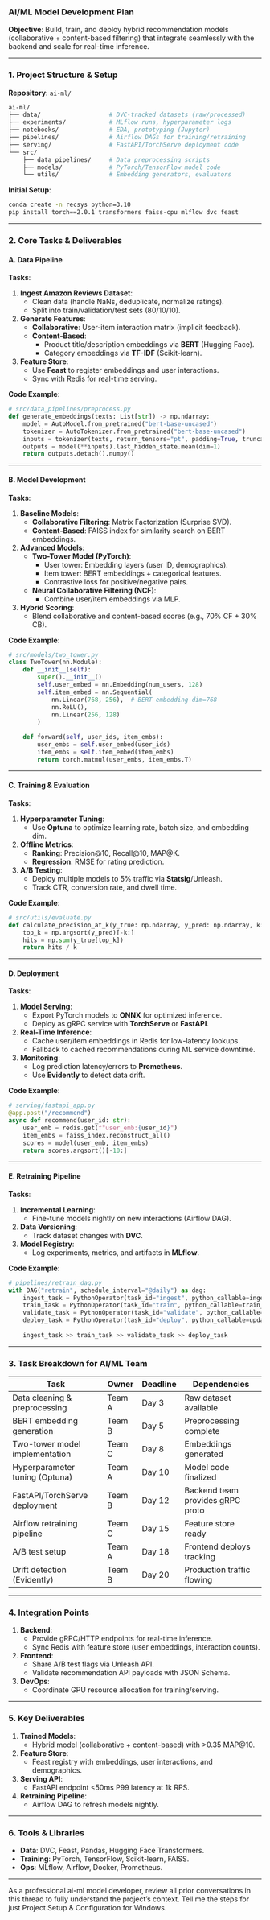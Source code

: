 ### **AI/ML Model Development Plan**  
**Objective**: Build, train, and deploy hybrid recommendation models (collaborative + content-based filtering) that integrate seamlessly with the backend and scale for real-time inference.  

---

### **1. Project Structure & Setup**  
**Repository**: `ai-ml/`  
```bash
ai-ml/
├── data/                   # DVC-tracked datasets (raw/processed)
├── experiments/            # MLflow runs, hyperparameter logs
├── notebooks/              # EDA, prototyping (Jupyter)
├── pipelines/              # Airflow DAGs for training/retraining
├── serving/                # FastAPI/TorchServe deployment code
└── src/
    ├── data_pipelines/     # Data preprocessing scripts
    ├── models/             # PyTorch/TensorFlow model code
    └── utils/              # Embedding generators, evaluators
```  

**Initial Setup**:  
```bash
conda create -n recsys python=3.10
pip install torch==2.0.1 transformers faiss-cpu mlflow dvc feast
```  

---

### **2. Core Tasks & Deliverables**  
#### **A. Data Pipeline**  
**Tasks**:  
1. **Ingest Amazon Reviews Dataset**:  
   - Clean data (handle NaNs, deduplicate, normalize ratings).  
   - Split into train/validation/test sets (80/10/10).  
2. **Generate Features**:  
   - **Collaborative**: User-item interaction matrix (implicit feedback).  
   - **Content-Based**:  
     - Product title/description embeddings via **BERT** (Hugging Face).  
     - Category embeddings via **TF-IDF** (Scikit-learn).  
3. **Feature Store**:  
   - Use **Feast** to register embeddings and user interactions.  
   - Sync with Redis for real-time serving.  

**Code Example**:  
```python
# src/data_pipelines/preprocess.py
def generate_embeddings(texts: List[str]) -> np.ndarray:
    model = AutoModel.from_pretrained("bert-base-uncased")
    tokenizer = AutoTokenizer.from_pretrained("bert-base-uncased")
    inputs = tokenizer(texts, return_tensors="pt", padding=True, truncation=True)
    outputs = model(**inputs).last_hidden_state.mean(dim=1)
    return outputs.detach().numpy()
```  

---

#### **B. Model Development**  
**Tasks**:  
1. **Baseline Models**:  
   - **Collaborative Filtering**: Matrix Factorization (Surprise SVD).  
   - **Content-Based**: FAISS index for similarity search on BERT embeddings.  
2. **Advanced Models**:  
   - **Two-Tower Model (PyTorch)**:  
     - User tower: Embedding layers (user ID, demographics).  
     - Item tower: BERT embeddings + categorical features.  
     - Contrastive loss for positive/negative pairs.  
   - **Neural Collaborative Filtering (NCF)**:  
     - Combine user/item embeddings via MLP.  
3. **Hybrid Scoring**:  
   - Blend collaborative and content-based scores (e.g., 70% CF + 30% CB).  

**Code Example**:  
```python
# src/models/two_tower.py
class TwoTower(nn.Module):
    def __init__(self):
        super().__init__()
        self.user_embed = nn.Embedding(num_users, 128)
        self.item_embed = nn.Sequential(
            nn.Linear(768, 256),  # BERT embedding dim=768
            nn.ReLU(),
            nn.Linear(256, 128)
        )
    
    def forward(self, user_ids, item_embs):
        user_embs = self.user_embed(user_ids)
        item_embs = self.item_embed(item_embs)
        return torch.matmul(user_embs, item_embs.T)
```  

---

#### **C. Training & Evaluation**  
**Tasks**:  
1. **Hyperparameter Tuning**:  
   - Use **Optuna** to optimize learning rate, batch size, and embedding dim.  
2. **Offline Metrics**:  
   - **Ranking**: Precision@10, Recall@10, MAP@K.  
   - **Regression**: RMSE for rating prediction.  
3. **A/B Testing**:  
   - Deploy multiple models to 5% traffic via **Statsig**/Unleash.  
   - Track CTR, conversion rate, and dwell time.  

**Code Example**:  
```python
# src/utils/evaluate.py
def calculate_precision_at_k(y_true: np.ndarray, y_pred: np.ndarray, k: int = 10):
    top_k = np.argsort(y_pred)[-k:]
    hits = np.sum(y_true[top_k])
    return hits / k
```  

---

#### **D. Deployment**  
**Tasks**:  
1. **Model Serving**:  
   - Export PyTorch models to **ONNX** for optimized inference.  
   - Deploy as gRPC service with **TorchServe** or **FastAPI**.  
2. **Real-Time Inference**:  
   - Cache user/item embeddings in Redis for low-latency lookups.  
   - Fallback to cached recommendations during ML service downtime.  
3. **Monitoring**:  
   - Log prediction latency/errors to **Prometheus**.  
   - Use **Evidently** to detect data drift.  

**Code Example**:  
```python
# serving/fastapi_app.py
@app.post("/recommend")
async def recommend(user_id: str):
    user_emb = redis.get(f"user_emb:{user_id}")
    item_embs = faiss_index.reconstruct_all()
    scores = model(user_emb, item_embs)
    return scores.argsort()[-10:]
```  

---

#### **E. Retraining Pipeline**  
**Tasks**:  
1. **Incremental Learning**:  
   - Fine-tune models nightly on new interactions (Airflow DAG).  
2. **Data Versioning**:  
   - Track dataset changes with **DVC**.  
3. **Model Registry**:  
   - Log experiments, metrics, and artifacts in **MLflow**.  

**Code Example**:  
```python
# pipelines/retrain_dag.py
with DAG("retrain", schedule_interval="@daily") as dag:
    ingest_task = PythonOperator(task_id="ingest", python_callable=ingest_new_data)
    train_task = PythonOperator(task_id="train", python_callable=train_model)
    validate_task = PythonOperator(task_id="validate", python_callable=run_eval)
    deploy_task = PythonOperator(task_id="deploy", python_callable=update_production)
    
    ingest_task >> train_task >> validate_task >> deploy_task
```  

---

### **3. Task Breakdown for AI/ML Team**  
| **Task**                          | **Owner** | **Deadline** | **Dependencies**                  |  
|-----------------------------------|-----------|--------------|------------------------------------|  
| Data cleaning & preprocessing     | Team A    | Day 3        | Raw dataset available              |  
| BERT embedding generation         | Team B    | Day 5        | Preprocessing complete             |  
| Two-tower model implementation    | Team C    | Day 8        | Embeddings generated               |  
| Hyperparameter tuning (Optuna)    | Team A    | Day 10       | Model code finalized               |  
| FastAPI/TorchServe deployment     | Team B    | Day 12       | Backend team provides gRPC proto   |  
| Airflow retraining pipeline       | Team C    | Day 15       | Feature store ready                |  
| A/B test setup                    | Team A    | Day 18       | Frontend deploys tracking          |  
| Drift detection (Evidently)       | Team B    | Day 20       | Production traffic flowing         |  

---

### **4. Integration Points**  
1. **Backend**:  
   - Provide gRPC/HTTP endpoints for real-time inference.  
   - Sync Redis with feature store (user embeddings, interaction counts).  
2. **Frontend**:  
   - Share A/B test flags via Unleash API.  
   - Validate recommendation API payloads with JSON Schema.  
3. **DevOps**:  
   - Coordinate GPU resource allocation for training/serving.  

---

### **5. Key Deliverables**  
1. **Trained Models**:  
   - Hybrid model (collaborative + content-based) with >0.35 MAP@10.  
2. **Feature Store**:  
   - Feast registry with embeddings, user interactions, and demographics.  
3. **Serving API**:  
   - FastAPI endpoint <50ms P99 latency at 1k RPS.  
4. **Retraining Pipeline**:  
   - Airflow DAG to refresh models nightly.  

---

### **6. Tools & Libraries**  
- **Data**: DVC, Feast, Pandas, Hugging Face Transformers.  
- **Training**: PyTorch, TensorFlow, Scikit-learn, FAISS.  
- **Ops**: MLflow, Airflow, Docker, Prometheus.  

---

As a professional ai-ml model developer, review all prior conversations in this thread to fully understand the project’s context. Tell me the steps for just Project Setup & Configuration for Windows.